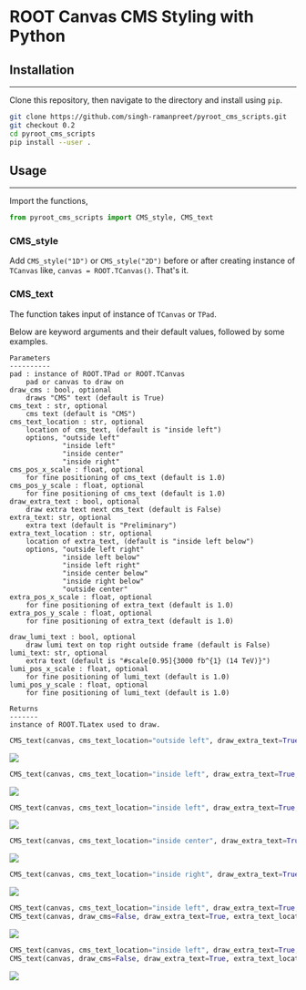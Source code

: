 # ROOT Canvas CMS Styling with Python

## Installation
----------------
Clone this repository, then navigate to the directory and install using `pip`.
```bash
git clone https://github.com/singh-ramanpreet/pyroot_cms_scripts.git
git checkout 0.2
cd pyroot_cms_scripts
pip install --user .
```

## Usage
---------
Import the functions,
```python
from pyroot_cms_scripts import CMS_style, CMS_text
```
### CMS_style

Add `CMS_style("1D")` or `CMS_style("2D")` before or after creating instance of `TCanvas` like, `canvas = ROOT.TCanvas()`. That's it.

### CMS_text

The function takes input of instance of `TCanvas` or `TPad`.

Below are keyword arguments and their default values, followed by some examples.
    
    Parameters
    ----------
    pad : instance of ROOT.TPad or ROOT.TCanvas
        pad or canvas to draw on
    draw_cms : bool, optional
        draws "CMS" text (default is True)
    cms_text : str, optional
        cms text (default is "CMS")
    cms_text_location : str, optional
        location of cms_text, (default is "inside left")
        options, "outside left"
                 "inside left"
                 "inside center"
                 "inside right"
    cms_pos_x_scale : float, optional
        for fine positioning of cms_text (default is 1.0)
    cms_pos_y_scale : float, optional
        for fine positioning of cms_text (default is 1.0)
    draw_extra_text : bool, optional
        draw extra text next cms_text (default is False)
    extra_text: str, optional
        extra text (default is "Preliminary")
    extra_text_location : str, optional
        location of extra_text, (default is "inside left below")
        options, "outside left right"
                 "inside left below"
                 "inside left right"
                 "inside center below"
                 "inside right below"
                 "outside center"
    extra_pos_x_scale : float, optional
        for fine positioning of extra_text (default is 1.0)
    extra_pos_y_scale : float, optional
        for fine positioning of extra_text (default is 1.0)
    
    draw_lumi_text : bool, optional
        draw lumi text on top right outside frame (default is False)
    lumi_text: str, optional
        extra text (default is "#scale[0.95]{3000 fb^{1} (14 TeV)}")
    lumi_pos_x_scale : float, optional
        for fine positioning of lumi_text (default is 1.0)
    lumi_pos_y_scale : float, optional
        for fine positioning of lumi_text (default is 1.0)
    
    Returns
    -------
    instance of ROOT.TLatex used to draw.
    
```python
CMS_text(canvas, cms_text_location="outside left", draw_extra_text=True, extra_text_location="outside left right", draw_lumi_text=True)
```
![](test/1.png)

```python
CMS_text(canvas, cms_text_location="inside left", draw_extra_text=True, extra_text_location="inside left below")
```
![](test/2.png)

```python
CMS_text(canvas, cms_text_location="inside left", draw_extra_text=True, extra_text_location="inside left right")
```
![](test/3.png)

```python
CMS_text(canvas, cms_text_location="inside center", draw_extra_text=True, extra_text_location="inside center below")
```
![](test/4.png)

```python
CMS_text(canvas, cms_text_location="inside right", draw_extra_text=True, extra_text_location="inside right below", draw_lumi_text=True)
```
![](test/5.png)

```python
CMS_text(canvas, cms_text_location="inside left", draw_extra_text=True, extra_text_location="inside left right")
CMS_text(canvas, draw_cms=False, draw_extra_text=True, extra_text_location="outside center", extra_text="#font[42]{arxiv:YYMM.NNNNN}")
```
![](test/6.png)

```python
CMS_text(canvas, cms_text_location="inside left", draw_extra_text=True, extra_text_location="inside left right")
CMS_text(canvas, draw_cms=False, draw_extra_text=True, extra_text_location="inside left below", extra_text="#font[42]{arxiv:YYMM.NNNNN}")
```
![](test/7.png)